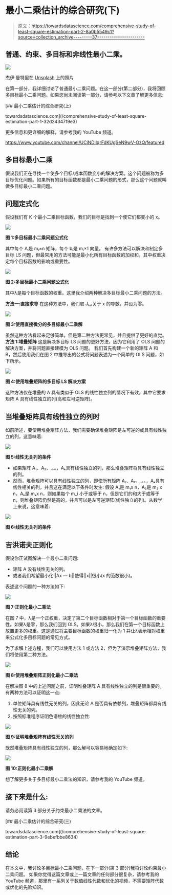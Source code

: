 # 最小二乘估计的综合研究(下)

> 原文：<https://towardsdatascience.com/comprehensive-study-of-least-square-estimation-part-2-8a0b5549c1?source=collection_archive---------37----------------------->

## 普通、约束、多目标和非线性最小二乘。

![](img/343da0ca5c4cfa36afd2b69e933bd760.png)

杰伊·曼特里在 [Unsplash](https://unsplash.com?utm_source=medium&utm_medium=referral) 上的照片

在第一部分，我详细讨论了普通最小二乘问题。在这一部分(第二部分)，我将回顾多目标最小二乘问题。如果您尚未阅读第一部分，请参考以下文章了解更多信息:

</comprehensive-study-of-least-square-estimation-part-1-32d24347f9e3> [## 最小二乘估计的综合研究(上)

towardsdatascience.com](/comprehensive-study-of-least-square-estimation-part-1-32d24347f9e3) 

更多信息和更详细的解释，请参考我的 YouTube 频道。

<https://www.youtube.com/channel/UCjNDIlqrFdKUgSeN9wV-OzQ/featured>  

## 多目标最小二乘

假设我们正在寻找一个使多个目标/成本函数变小的解决方案。这个问题被称为多目标优化问题。如果所有的目标函数都是最小二乘问题的形式，那么这个问题就叫做多目标最小二乘问题。

## 问题定式化

假设我们有 K 个最小二乘目标函数，我们的目标是找到一个使它们都变小的 x。

![](img/82714e9faffc163d0d9e77f10f8c6ecb.png)

**图 1:多目标最小二乘问题公式化**

其中每个 Aᵢ是 mᵢ×n 矩阵，每个 bᵢ是 mᵢ×1 向量。
有许多方法可以解决和制定多目标 LS 问题，但最常用的方法可能是最小化所有目标函数的加权和，其中权重决定每个目标函数的影响或重要性。

![](img/f84a5ac371680c0344dca377aa469bc8.png)

**图 2:多目标最小二乘问题公式化**

其中λ是每个目标函数的权重。这里我介绍两种解决多目标最小二乘问题的方法。

**方法一:直接求导** 在这种方法中，我们取 Jₜₒₜ关于 x 的导数，并设为零。

![](img/1326ecc9d0045482b2deb0e73e117514.png)

**图 3:使用直接微分的多目标最小二乘解**

虽然这种方法看起来足够简单，但是第二种方法更常见，并且提供了更好的直觉。
**方法 1:堆叠矩阵** 这是解决多目标 LS 问题的更好方法，因为它利用了 OLS 问题的解决方案，并将问题直接建模为 OLS 问题。
我们首先构建一个新的矩阵 A 和 B，然后使用我们在图 2 中推导出的公式将问题表述为一个简单的 OLS 问题，如下所示。

![](img/bf5c32df3e30102ba46b5dfceabed358.png)

**图 4:使用堆叠矩阵的多目标 LS 解决方案**

这种方法仅在堆叠的 A 具有类似于 OLS 的线性独立列的情况下有效，其中它要求矩阵 A 具有线性独立的列(高和左可逆矩阵)。

## 当堆叠矩阵具有线性独立的列时

如前所述，要使用堆叠矩阵方法，我们需要确保堆叠矩阵是左可逆的或具有线性独立的列，这意味着:

![](img/e1ad5caf0d49bedaa19657036ebc918c.png)

**图 5:线性无关列的条件**

*   如果矩阵 A₁、A₂、.。。，Aₖ具有线性独立的列，那么堆叠矩阵将具有线性独立的列。
*   然而，堆叠矩阵可以具有线性独立的列，即使所有矩阵 A₁、A₂、.。。，Aₖ具有线性相关的列，并且这在满足以下条件时发生:
    假设 A₁是 m₁x n，A₂是 m₂ x n，Aₖ是 mₖx n，则如果每个 m_i 小于或等于 n，但是它们的和大于或等于 n，则堆叠矩阵仍然是高的，并且可以是左可逆矩阵(线性独立的列)。从数学上来说，这意味着:

![](img/a2dc6d6cee9bd3cbf7c15c24763446c5.png)

**图 6:线性无关列的条件**

## 吉洪诺夫正则化

假设你正试图解决一个最小二乘问题:

*   矩阵 A 没有线性无关的列。
*   或者我们希望最小化||Ax — b||使得||x||很小(x 的范数很小)。

表述这个问题的一种方法如下:

![](img/6e07ba40d9eb7c5f361af1af4ab45af5.png)

**图 7:正则化最小二乘法**

在图 7 中，λ是一个正权重，决定了第二个目标函数相对于第一个目标函数的重要性。如果λ是零，那么我们回到 OLS。如果λ很小，那么我们在第一个目标函数上放置更多的权重。这是通过将主要目标函数的权重归一化为 1 并让λ表示相对权重来公式化多目标问题的常见方式。

为了求解上述方程，我们可以使用方法 1 或方法 2，但为了演示堆叠矩阵方法，我们将使用第二种方法。

![](img/486fa081930b7665f3fe2bad37f61437.png)

**图 8:使用堆叠矩阵正则化最小二乘法**

在解决图 8 中的上述问题之前，证明堆叠矩阵 A 具有线性独立的列是很重要的。有两种方法可以证明这一点:

1.  单位矩阵具有线性无关的列，因此无论 A 是否具有依赖列，堆叠矩阵都具有线性无关的列。
2.  按照标准程序证明色谱柱的线性独立性:

![](img/3113b3016ad4fcd324ecf0d007852fed.png)

**图 9:证明堆叠矩阵有线性无关的列**

既然堆叠矩阵具有线性独立的列，那么解可以容易地确定如下:

![](img/c5f2d743a0a95104c18b173e47be2f68.png)

**图 10:正则化最小二乘解**

想了解更多关于多目标最小二乘法的知识，请参考我的 YouTube 频道。

## **接下来是什么:**

请务必阅读第 3 部分关于约束最小二乘法的文章。

</comprehensive-study-of-least-square-estimation-part-3-9ebefbbe8634> [## 最小二乘估计的综合研究(三)

towardsdatascience.com](/comprehensive-study-of-least-square-estimation-part-3-9ebefbbe8634) 

## 结论

在本文中，我讨论多目标最小二乘问题，在下一部分(第 3 部分)我将讨论约束最小二乘问题。
如果你觉得这篇文章或上一篇文章的任何部分很复杂，请参考我的 YouTube 频道，那里有一系列关于数值线性代数和优化的视频，不需要矩阵代数或优化的先验知识。